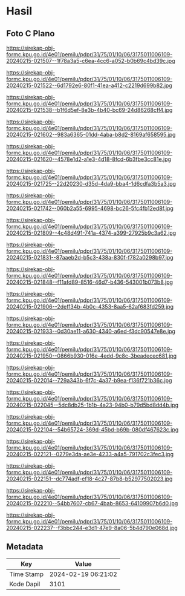 # Hasil

## Foto C Plano

https://sirekap-obj-formc.kpu.go.id/4e01/pemilu/pdpr/31/75/01/10/06/3175011006109-20240215-021507--1f78a3a5-c6ea-4cc6-a052-b0b69c4bd39c.jpg

https://sirekap-obj-formc.kpu.go.id/4e01/pemilu/pdpr/31/75/01/10/06/3175011006109-20240215-021522--6d1792e6-80f1-41ea-a412-c2219d699b82.jpg

https://sirekap-obj-formc.kpu.go.id/4e01/pemilu/pdpr/31/75/01/10/06/3175011006109-20240215-021538--b1f6d5ef-8e3b-4b40-bc69-24d86268cff4.jpg

https://sirekap-obj-formc.kpu.go.id/4e01/pemilu/pdpr/31/75/01/10/06/3175011006109-20240215-021602--983a6365-01dd-4aba-b8d2-8169af658595.jpg

https://sirekap-obj-formc.kpu.go.id/4e01/pemilu/pdpr/31/75/01/10/06/3175011006109-20240215-021620--4578e1d2-a1e3-4d18-8fcd-6b3fbe3cc81e.jpg

https://sirekap-obj-formc.kpu.go.id/4e01/pemilu/pdpr/31/75/01/10/06/3175011006109-20240215-021725--22d20230-d35d-4da9-bba4-1d6cdfa3b5a3.jpg

https://sirekap-obj-formc.kpu.go.id/4e01/pemilu/pdpr/31/75/01/10/06/3175011006109-20240215-021742--060b2a55-6995-4698-bc26-5fc4fb12ed8f.jpg

https://sirekap-obj-formc.kpu.go.id/4e01/pemilu/pdpr/31/75/01/10/06/3175011006109-20240215-021809--4c48d491-741a-4374-a399-27925b9c3a62.jpg

https://sirekap-obj-formc.kpu.go.id/4e01/pemilu/pdpr/31/75/01/10/06/3175011006109-20240215-021831--87aaeb2d-b5c3-438a-830f-f782a0298b97.jpg

https://sirekap-obj-formc.kpu.go.id/4e01/pemilu/pdpr/31/75/01/10/06/3175011006109-20240215-021848--f11afd89-8516-46d7-b436-543001b073b8.jpg

https://sirekap-obj-formc.kpu.go.id/4e01/pemilu/pdpr/31/75/01/10/06/3175011006109-20240215-021906--2deff34b-4b0c-4353-8aa5-62af683fd259.jpg

https://sirekap-obj-formc.kpu.go.id/4e01/pemilu/pdpr/31/75/01/10/06/3175011006109-20240215-021933--0d30ae11-a630-4340-a6ed-f3dc90547e8e.jpg

https://sirekap-obj-formc.kpu.go.id/4e01/pemilu/pdpr/31/75/01/10/06/3175011006109-20240215-021950--0866b930-016e-4edd-9c8c-3beadecec681.jpg

https://sirekap-obj-formc.kpu.go.id/4e01/pemilu/pdpr/31/75/01/10/06/3175011006109-20240215-022014--729a343b-6f7c-4a37-b9ea-f136f721b36c.jpg

https://sirekap-obj-formc.kpu.go.id/4e01/pemilu/pdpr/31/75/01/10/06/3175011006109-20240215-022045--5dc8db25-1b1b-4a23-94b0-b79d5bd8dd4b.jpg

https://sirekap-obj-formc.kpu.go.id/4e01/pemilu/pdpr/31/75/01/10/06/3175011006109-20240215-022104--54b65724-369d-45bd-b69b-080df467623c.jpg

https://sirekap-obj-formc.kpu.go.id/4e01/pemilu/pdpr/31/75/01/10/06/3175011006109-20240215-022121--0279e3da-ae3e-4233-a4a5-791702c3fec3.jpg

https://sirekap-obj-formc.kpu.go.id/4e01/pemilu/pdpr/31/75/01/10/06/3175011006109-20240215-022151--dc774adf-ef18-4c27-87b8-b52977502023.jpg

https://sirekap-obj-formc.kpu.go.id/4e01/pemilu/pdpr/31/75/01/10/06/3175011006109-20240215-022210--54bb7607-cb67-4bab-8653-64109907b6d0.jpg

https://sirekap-obj-formc.kpu.go.id/4e01/pemilu/pdpr/31/75/01/10/06/3175011006109-20240215-022237--f3bbc244-e3d1-47e9-8a06-5b4d790e068d.jpg


## Metadata

| Key        | Value               |
| ---------- | ------------------- |
| Time Stamp | 2024-02-19 06:21:02 |
| Kode Dapil | 3101                |



